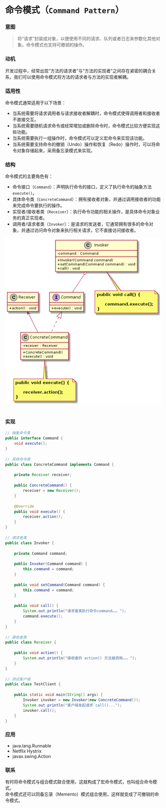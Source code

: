 命令模式（`Command Pattern`）
====================
### **意图**
> 将“请求”封装成对象，以便使用不同的请求、队列或者日志来参数化其他对象。命令模式也支持可撤销的操作。

### **动机**
开发过程中，经常出现“方法的请求者”与“方法的实现者”之间存在紧密的耦合关系，我们可以使用命令模式将方法的请求者与方法的实现者解耦。

### **适用性**
命令模式通常适用于以下场景：
- 当系统需要将请求调用者与请求接收者解耦时，命令模式使得调用者和接收者不直接交互。
- 当系统需要随机请求命令或经常增加或删除命令时，命令模式比较方便实现这些功能。
- 当系统需要执行一组操作时，命令模式可以定义宏命令来实现该功能。
- 当系统需要支持命令的撤销（Undo）操作和恢复（Redo）操作时，可以将命令对象存储起来，采用备忘录模式来实现。

### **结构**
命令模式的主要角色有：
- 命令接口（``Command``）：声明执行命令的接口，定义了执行命令的抽象方法 ``execute()``。
- 具体命令类（``ConcreteCommand``）：拥有接收者对象，并通过调用接收者的功能来完成命令要执行的操作。
- 实现者/接收者类（``Receiver``）：执行命令功能的相关操作，是具体命令对象业务的真正实现者。
- 调用者/请求者类（``Invoker``）：是请求的发送者，它通常拥有很多的命令对象，并通过访问命令对象来执行相关请求，它不直接访问接收者。

<div align="center"> <img src="images/35.command.png" width="520px"> </div><br>

### **实现**
```java
// 抽象命令类
public interface Command {
	void execute();
}

// 具体命令类
public class ConcreteCommand implements Command {

	private Receiver receiver;

	public ConcreteCommand() {
		receiver = new Receiver();
	}

	@Override
	public void execute() {
		receiver.action();
	}
}

// 请求者类
public class Invoker {

	private Command command;

	public Invoker(Command command) {
		this.command = command;
	}

	public void setCommand(Command command) {
		this.command = command;
	}

	public void call() {
		System.out.println("请求者类执行命令command。。。");
		command.execute();
	}
}

// 接收者类
public class Receiver {

	public void action() {
		System.out.println("接收者的 action() 方法被调用。。。");
	}
}

// 测试客户端
public class TestClient {

	public static void main(String[] args) {
		Invoker invoker = new Invoker(new ConcreteCommand());
		System.out.println("客户端发起请求 call()...");
		invoker.call();
	}
}
```
### **应用**
- java.lang.Runnable
- Netflix Hystrix
- javax.swing.Action

### **联系**
有时将命令模式与组合模式联合使用，这就构成了宏命令模式，也叫组合命令模式。  
命令模式还可以同备忘录（Memento）模式组合使用，这样就变成了可撤销的命令模式。

